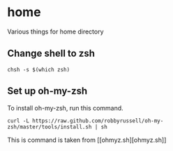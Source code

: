 home
====

Various things for home directory

## Change shell to zsh
```
chsh -s $(which zsh)
```

## Set up oh-my-zsh
To install oh-my-zsh, run this command.
```
curl -L https://raw.github.com/robbyrussell/oh-my-zsh/master/tools/install.sh | sh
```
 This is command is taken from [[ohmyz.sh][ohmyz.sh]]
